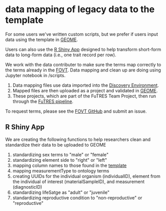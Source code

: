 # data mapping of legacy data to the template

For some users we've written custom scripts, but we prefer if users input data using the template in <a href="https://geome-db.org/workbench/template"> GEOME</a>.

Users can also use the <a href="">R Shiny App</a> designed to help transform short-form data to long-form data (i.e., one trait record per row).

We work with the data contributer to make sure the terms map correctly to the terms already in the <a href="http://obofoundry.org/ontology/fovt">FOVT</a>. Data mapping and clean up are doing using Jupyter notebook in /scripts.

1. Data mapping files use data imported into the <a href="de.cyverse.org">Discovery Environment</a>.
2. Mapped files are then uploaded as a project and validated in <a href="https://geome-db.org/workbench/template"> GEOME</a>. 
3. These projects, which are part of the FuTRES Team Project, then run through the <a href="">FuTRES pipeline</a>.

To request terms, please see the <a href="github.com/futres/fovt">FOVT GitHub</a> and submit an issue.

## R Shiny App

We are creating the following functions to help researchers clean and standardize their data to be uploaded to GEOME

1. standardizing sex terms to "male" or "female"
2. standardizing element side to "right" or "left"
3. mapping column names to those found in the <a href="https://geome-db.org/workbench/template">template</a>
4. mapping measurementType to ontology terms 
5. creating UUIDs for the individual organism (individualID), element from the individual of interest (materialSampleID), and measurement (diagnosticID)
6. standardizing lifeSatge as "adult" or "juvenile"
7. standardizing reproductive condition to "non-reproductive" or "reproductive"
